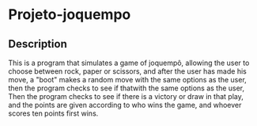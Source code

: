 # Projeto-joquempo

## Description

 This is a program that simulates a game of joquempô, allowing the user to choose between rock, paper or scissors, and after the user has made his move, a "boot" makes a random move with the same options as the user, then the program checks to see if thatwith the same options as the user, Then the program checks to see if there is a victory or draw in that play, and the points are given according to who wins the game, and whoever scores ten points first wins.
